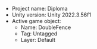 <!-- UNITY CODE ASSIST INSTRUCTIONS START -->
- Project name: Diploma
- Unity version: Unity 2022.3.56f1
- Active game object:
  - Name: DoubleFence
  - Tag: Untagged
  - Layer: Default
<!-- UNITY CODE ASSIST INSTRUCTIONS END -->